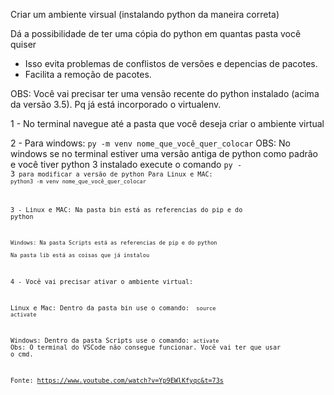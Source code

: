 Criar um ambiente virsual (instalando python da maneira correta)

Dá a possibilidade de ter uma cópia do python em quantas pasta você quiser

- Isso evita problemas de conflistos de versões e depencias de pacotes.
- Facilita a remoção de pacotes.


OBS: Você vai precisar ter uma vensão recente do python instalado (acima da versão 3.5). Pq já está incorporado o virtualenv.

1 - No terminal navegue até a pasta que você deseja criar o ambiente virtual

2 - 
    Para windows:
    <code>py -m venv nome_que_você_quer_colocar</code>
    OBS: No windows se no terminal estiver uma versão antiga de python como padrão e você tiver python 3 instalado
    execute o comando <code>py - 3<code> para modificar a versão de python
    Para Linux e MAC:
    <code>python3 -m venv nome_que_você_quer_colocar</code>

3 - 
    Linux e MAC: Na pasta bin está as referencias do pip e do python

    Windows: Na pasta Scripts está as referencias de pip e do python

    Na pasta lib está as coisas que já instalou

4 - Você vai precisar ativar o ambiente virtual:

Linux e Mac: Dentro da pasta bin use o comando: <code> source activate </code>

Windows: Dentro da pasta Scripts use o comando: <code>activate</code> Obs: O terminal do VSCode não consegue funcionar. Você vai ter que usar o cmd. 


Fonte: https://www.youtube.com/watch?v=Yp9EWlKfyqc&t=73s
